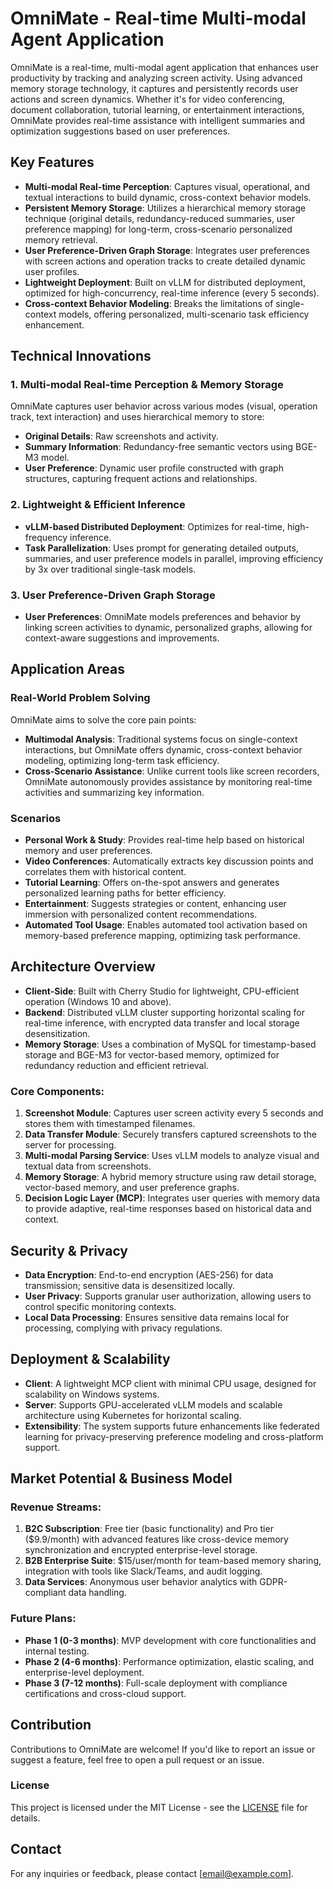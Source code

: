 # OmniMate - Real-time Multi-modal Agent Application

OmniMate is a real-time, multi-modal agent application that enhances user productivity by tracking and analyzing screen activity. Using advanced memory storage technology, it captures and persistently records user actions and screen dynamics. Whether it's for video conferencing, document collaboration, tutorial learning, or entertainment interactions, OmniMate provides real-time assistance with intelligent summaries and optimization suggestions based on user preferences.

## Key Features

- **Multi-modal Real-time Perception**: Captures visual, operational, and textual interactions to build dynamic, cross-context behavior models.
- **Persistent Memory Storage**: Utilizes a hierarchical memory storage technique (original details, redundancy-reduced summaries, user preference mapping) for long-term, cross-scenario personalized memory retrieval.
- **User Preference-Driven Graph Storage**: Integrates user preferences with screen actions and operation tracks to create detailed dynamic user profiles.
- **Lightweight Deployment**: Built on vLLM for distributed deployment, optimized for high-concurrency, real-time inference (every 5 seconds).
- **Cross-context Behavior Modeling**: Breaks the limitations of single-context models, offering personalized, multi-scenario task efficiency enhancement.

## Technical Innovations

### 1. Multi-modal Real-time Perception & Memory Storage
OmniMate captures user behavior across various modes (visual, operation track, text interaction) and uses hierarchical memory to store:
- **Original Details**: Raw screenshots and activity.
- **Summary Information**: Redundancy-free semantic vectors using BGE-M3 model.
- **User Preference**: Dynamic user profile constructed with graph structures, capturing frequent actions and relationships.

### 2. Lightweight & Efficient Inference
- **vLLM-based Distributed Deployment**: Optimizes for real-time, high-frequency inference.
- **Task Parallelization**: Uses prompt for generating detailed outputs, summaries, and user preference models in parallel, improving efficiency by 3x over traditional single-task models.

### 3. User Preference-Driven Graph Storage
- **User Preferences**: OmniMate models preferences and behavior by linking screen activities to dynamic, personalized graphs, allowing for context-aware suggestions and improvements.

## Application Areas

### Real-World Problem Solving

OmniMate aims to solve the core pain points:
- **Multimodal Analysis**: Traditional systems focus on single-context interactions, but OmniMate offers dynamic, cross-context behavior modeling, optimizing long-term task efficiency.
- **Cross-Scenario Assistance**: Unlike current tools like screen recorders, OmniMate autonomously provides assistance by monitoring real-time activities and summarizing key information.

### Scenarios
- **Personal Work & Study**: Provides real-time help based on historical memory and user preferences.
- **Video Conferences**: Automatically extracts key discussion points and correlates them with historical content.
- **Tutorial Learning**: Offers on-the-spot answers and generates personalized learning paths for better efficiency.
- **Entertainment**: Suggests strategies or content, enhancing user immersion with personalized content recommendations.
- **Automated Tool Usage**: Enables automated tool activation based on memory-based preference mapping, optimizing task performance.

## Architecture Overview

- **Client-Side**: Built with Cherry Studio for lightweight, CPU-efficient operation (Windows 10 and above).
- **Backend**: Distributed vLLM cluster supporting horizontal scaling for real-time inference, with encrypted data transfer and local storage desensitization.
- **Memory Storage**: Uses a combination of MySQL for timestamp-based storage and BGE-M3 for vector-based memory, optimized for redundancy reduction and efficient retrieval.

### Core Components:
1. **Screenshot Module**: Captures user screen activity every 5 seconds and stores them with timestamped filenames.
2. **Data Transfer Module**: Securely transfers captured screenshots to the server for processing.
3. **Multi-modal Parsing Service**: Uses vLLM models to analyze visual and textual data from screenshots.
4. **Memory Storage**: A hybrid memory structure using raw detail storage, vector-based memory, and user preference graphs.
5. **Decision Logic Layer (MCP)**: Integrates user queries with memory data to provide adaptive, real-time responses based on historical data and context.

## Security & Privacy

- **Data Encryption**: End-to-end encryption (AES-256) for data transmission; sensitive data is desensitized locally.
- **User Privacy**: Supports granular user authorization, allowing users to control specific monitoring contexts.
- **Local Data Processing**: Ensures sensitive data remains local for processing, complying with privacy regulations.

## Deployment & Scalability

- **Client**: A lightweight MCP client with minimal CPU usage, designed for scalability on Windows systems.
- **Server**: Supports GPU-accelerated vLLM models and scalable architecture using Kubernetes for horizontal scaling.
- **Extensibility**: The system supports future enhancements like federated learning for privacy-preserving preference modeling and cross-platform support.

## Market Potential & Business Model

### Revenue Streams:
1. **B2C Subscription**: Free tier (basic functionality) and Pro tier ($9.9/month) with advanced features like cross-device memory synchronization and encrypted enterprise-level storage.
2. **B2B Enterprise Suite**: $15/user/month for team-based memory sharing, integration with tools like Slack/Teams, and audit logging.
3. **Data Services**: Anonymous user behavior analytics with GDPR-compliant data handling.

### Future Plans:
- **Phase 1 (0-3 months)**: MVP development with core functionalities and internal testing.
- **Phase 2 (4-6 months)**: Performance optimization, elastic scaling, and enterprise-level deployment.
- **Phase 3 (7-12 months)**: Full-scale deployment with compliance certifications and cross-cloud support.

## Contribution

Contributions to OmniMate are welcome! If you'd like to report an issue or suggest a feature, feel free to open a pull request or an issue.

### License
This project is licensed under the MIT License - see the [LICENSE](LICENSE) file for details.

## Contact
For any inquiries or feedback, please contact [email@example.com].
